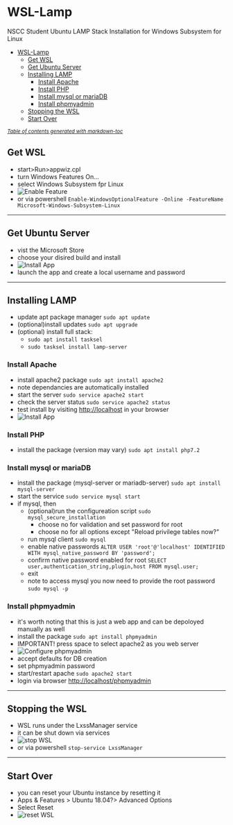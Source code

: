 # WSL-Lamp
 NSCC Student Ubuntu LAMP Stack Installation for Windows Subsystem for Linux

- [WSL-Lamp](#wsl-lamp)
  * [Get WSL](#get-wsl)
  * [Get Ubuntu Server](#get-ubuntu-server)
  * [Installing LAMP](#installing-lamp)
    + [Install Apache](#install-apache)
    + [Install PHP](#install-php)
    + [Install mysql or mariaDB](#install-mysql-or-mariadb)
    + [Install phpmyadmin](#install-phpmyadmin)
  * [Stopping the WSL](#stopping-the-wsl)
  * [Start Over](#start-over)

<small><i><a href='http://ecotrust-canada.github.io/markdown-toc/'>Table of contents generated with markdown-toc</a></i></small>


## Get WSL
* start>Run>appwiz.cpl
* turn Windows Features On...
* select Windows Subsystem fpr Linux
* ![Enable Feature](https://github.com/redmondmj/WSL-Lamp/blob/master/images/wsl-Install.PNG)
* or via powershell `Enable-WindowsOptionalFeature -Online -FeatureName Microsoft-Windows-Subsystem-Linux
`

---

## Get Ubuntu Server
* vist the Microsoft Store
* choose your disired build and install
* ![Install App](https://github.com/redmondmj/WSL-Lamp/blob/master/images/store-Install.PNG)
* launch the app and create a local username and password

---

## Installing LAMP 
* update apt package manager `sudo apt update`
* (optional)install updates `sudo apt upgrade`
* (optional) install full stack:
    * `sudo apt install tasksel`
    * `sudo tasksel install lamp-server`

### Install Apache
* install apache2 package `sudo apt install apache2`
* note dependancies are automatically installed
* start the server `sudo service apache2 start`
* check the server status `sudo service apache2 status`
* test install by visiting [http://localhost](http://localhost) in your browser
* ![Install App](https://github.com/redmondmj/WSL-Lamp/blob/master/images/apache-Itworks.PNG)

### Install PHP
* install the package (version may vary) `sudo apt install php7.2`

### Install mysql or mariaDB
* install the package (mysql-server or mariadb-server) `sudo apt install mysql-server`
* start the service `sudo service mysql start`
* if mysql, then
   * (optional)run the configureation script `sudo mysql_secure_installation`
       * choose no for validation and set password for root
       * choose no for all options except "Reload privilege tables now?"
   * run mysql client `sudo mysql`
   * enable native passwords `ALTER USER 'root'@'localhost' IDENTIFIED WITH mysql_native_password BY 'password';`
   * confirm native password enabled for root `SELECT user,authentication_string,plugin,host FROM mysql.user;`
   * exit
   * note to access mysql you now need to provide the root password `sudo mysql -p`

### Install phpmyadmin
* it's worth noting that this is just a web app and can be depoloyed manually as well
* install the package `sudo apt install phpmyadmin`
* IMPORTANT! press space to select apache2 as you web server
* ![Configure phpmyadmin](https://github.com/redmondmj/WSL-Lamp/blob/master/images/config-phpmyadmin.PNG)
* accept defaults for DB creation
* set phpmyadmin password
* start/restart apache `sudo apache2 start`
* login via browser [http://localhost/phpmyadmin](http://localhost/phpmyadmin)

---

## Stopping the WSL 
* WSL runs under the LxssManager service
* it can be shut down via services
* ![stop WSL](https://github.com/redmondmj/WSL-Lamp/blob/master/images/wsl-stopservice.PNG)
* or via powershell `stop-service LxssManager`

---

## Start Over
* you can reset your Ubuntu instance by resetting it
* Apps & Features > Ubuntu 18.04?> Advanced Options
* Select Reset
* ![reset WSL](https://github.com/redmondmj/WSL-Lamp/blob/master/images/wsl-resetUbuntu.PNG)

